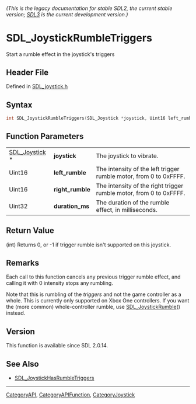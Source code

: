 ###### (This is the legacy documentation for stable SDL2, the current stable version; [SDL3](https://wiki.libsdl.org/SDL3/) is the current development version.)
# SDL_JoystickRumbleTriggers

Start a rumble effect in the joystick's triggers

## Header File

Defined in [SDL_joystick.h](https://github.com/libsdl-org/SDL/blob/SDL2/include/SDL_joystick.h)

## Syntax

```c
int SDL_JoystickRumbleTriggers(SDL_Joystick *joystick, Uint16 left_rumble, Uint16 right_rumble, Uint32 duration_ms);
```

## Function Parameters

|                                |                  |                                                                    |
| ------------------------------ | ---------------- | ------------------------------------------------------------------ |
| [SDL_Joystick](SDL_Joystick) * | **joystick**     | The joystick to vibrate.                                           |
| Uint16                         | **left_rumble**  | The intensity of the left trigger rumble motor, from 0 to 0xFFFF.  |
| Uint16                         | **right_rumble** | The intensity of the right trigger rumble motor, from 0 to 0xFFFF. |
| Uint32                         | **duration_ms**  | The duration of the rumble effect, in milliseconds.                |

## Return Value

(int) Returns 0, or -1 if trigger rumble isn't supported on this joystick.

## Remarks

Each call to this function cancels any previous trigger rumble effect, and
calling it with 0 intensity stops any rumbling.

Note that this is rumbling of the _triggers_ and not the game controller as
a whole. This is currently only supported on Xbox One controllers. If you
want the (more common) whole-controller rumble, use
[SDL_JoystickRumble](SDL_JoystickRumble)() instead.

## Version

This function is available since SDL 2.0.14.

## See Also

- [SDL_JoystickHasRumbleTriggers](SDL_JoystickHasRumbleTriggers)

----
[CategoryAPI](CategoryAPI), [CategoryAPIFunction](CategoryAPIFunction), [CategoryJoystick](CategoryJoystick)

